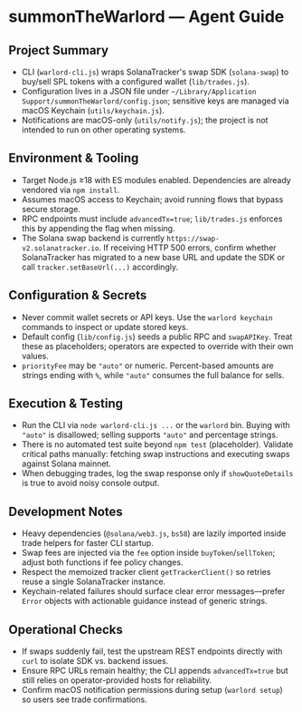 # summonTheWarlord — Agent Guide

## Project Summary
- CLI (`warlord-cli.js`) wraps SolanaTracker's swap SDK (`solana-swap`) to buy/sell SPL tokens with a configured wallet (`lib/trades.js`).
- Configuration lives in a JSON file under `~/Library/Application Support/summonTheWarlord/config.json`; sensitive keys are managed via macOS Keychain (`utils/keychain.js`).
- Notifications are macOS-only (`utils/notify.js`); the project is not intended to run on other operating systems.

## Environment & Tooling
- Target Node.js ≥18 with ES modules enabled. Dependencies are already vendored via `npm install`.
- Assumes macOS access to Keychain; avoid running flows that bypass secure storage.
- RPC endpoints must include `advancedTx=true`; `lib/trades.js` enforces this by appending the flag when missing.
- The Solana swap backend is currently `https://swap-v2.solanatracker.io`. If receiving HTTP 500 errors, confirm whether SolanaTracker has migrated to a new base URL and update the SDK or call `tracker.setBaseUrl(...)` accordingly.

## Configuration & Secrets
- Never commit wallet secrets or API keys. Use the `warlord keychain` commands to inspect or update stored keys.
- Default config (`lib/config.js`) seeds a public RPC and `swapAPIKey`. Treat these as placeholders; operators are expected to override with their own values.
- `priorityFee` may be `"auto"` or numeric. Percent-based amounts are strings ending with `%`, while `"auto"` consumes the full balance for sells.

## Execution & Testing
- Run the CLI via `node warlord-cli.js ...` or the `warlord` bin. Buying with `"auto"` is disallowed; selling supports `"auto"` and percentage strings.
- There is no automated test suite beyond `npm test` (placeholder). Validate critical paths manually: fetching swap instructions and executing swaps against Solana mainnet.
- When debugging trades, log the swap response only if `showQuoteDetails` is true to avoid noisy console output.

## Development Notes
- Heavy dependencies (`@solana/web3.js`, `bs58`) are lazily imported inside trade helpers for faster CLI startup.
- Swap fees are injected via the `fee` option inside `buyToken`/`sellToken`; adjust both functions if fee policy changes.
- Respect the memoized tracker client `getTrackerClient()` so retries reuse a single SolanaTracker instance.
- Keychain-related failures should surface clear error messages—prefer `Error` objects with actionable guidance instead of generic strings.

## Operational Checks
- If swaps suddenly fail, test the upstream REST endpoints directly with `curl` to isolate SDK vs. backend issues.
- Ensure RPC URLs remain healthy; the CLI appends `advancedTx=true` but still relies on operator-provided hosts for reliability.
- Confirm macOS notification permissions during setup (`warlord setup`) so users see trade confirmations.

